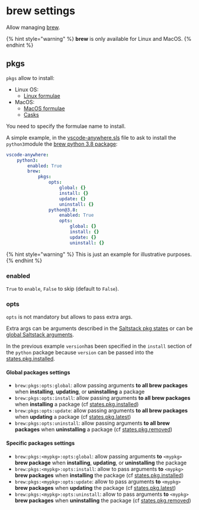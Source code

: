 # brew settings

Allow managing [brew](https://brew.sh).

{% hint style="warning" %}
**brew** is only available for Linux and MacOS.
{% endhint %}

## pkgs

`pkgs` allow to install:

* Linux OS:
  * [Linux formulae](https://formulae.brew.sh/formula-linux/) 
* MacOS:
  * [MacOS formulae](https://formulae.brew.sh/formula/)
  * [Casks](https://formulae.brew.sh/cask/)

You need to specify the formulae name to install.

A simple example, in the [vscode-anywhere.sls](../../../structure/conf/saltstack/pillar.md#vscode-anywhere-sls) file to ask to install the `python3`module the [brew python 3.8 package](https://formulae.brew.sh/formula/python@3.8):

```yaml
vscode-anywhere:
    python3:
        enabled: True
        brew:
            pkgs:
                opts:
                    global: {}
                    install: {}
                    update: {}
                    uninstall: {}
                python@3.8:
                    enabled: True
                    opts:
                        global: {}
                        install: {}
                        update: {}
                        uninstall: {}
```

{% hint style="warning" %}
This is just an example for illustrative purposes.
{% endhint %}

### enabled

`True` to `enable`, `False` to skip \(default to `False`\).

### opts

`opts` is not mandatory but allows to pass extra args.

Extra args can be arguments described in the [Saltstack pkg states](https://docs.saltstack.com/en/latest/ref/states/all/salt.states.pkg.html) or can be [global Saltstack arguments](https://docs.saltstack.com/en/latest/ref/states/requisites.html).

In the previous example `version`has been specified in the `install` section of the `python` package because `version` can be passed into the [states.pkg.installed](https://docs.saltstack.com/en/latest/ref/states/all/salt.states.pkg.html#salt.states.pkg.installed).

#### Global packages settings

* `brew:pkgs:opts:global`: allow passing arguments **to all brew packages** when **installing**, **updating**, or **uninstalling** a package
*  `brew:pkgs:opts:install`: allow passing arguments **to all brew packages** when **installing** a package \(cf [states.pkg.installed](https://docs.saltstack.com/en/latest/ref/states/all/salt.states.pkg.html#salt.states.pkg.installed)\)
* `brew:pkgs:opts:update`: allow passing arguments **to all brew packages** when **updating** a package \(cf [states.pkg.latest](https://docs.saltstack.com/en/latest/ref/states/all/salt.states.pkg.html#salt.states.pkg.latest)\)
* `brew:pkgs:opts:uninstall`: allow passing arguments **to all brew packages** when **uninstalling** a package \(cf [states.pkg.removed](https://docs.saltstack.com/en/latest/ref/states/all/salt.states.pkg.html#salt.states.pkg.removed)\)

#### Specific packages settings

* `brew:pkgs:<mypkg>:opts:global`: allow passing arguments **to** `<mypkg>` **brew package** when **installing**, **updating**, or **uninstalling** the package
*  `brew:pkgs:<mypkg>:opts:install`: allow to pass arguments **to** `<mypkg>` **brew packages** when **installing** the package \(cf [states.pkg.installed](https://docs.saltstack.com/en/latest/ref/states/all/salt.states.pkg.html#salt.states.pkg.installed)\)
* `brew:pkgs:<mypkg>:opts:update`: allow to pass arguments **to** `<mypkg>` **brew packages** when **updating** the package \(cf [states.pkg.latest](https://docs.saltstack.com/en/latest/ref/states/all/salt.states.pkg.html#salt.states.pkg.latest)\)
* `brew:pkgs:<mypkg>:opts:uninstall`: allow to pass arguments **to** `<mypkg>` **brew packages** when **uninstalling** the package \(cf [states.pkg.removed](https://docs.saltstack.com/en/latest/ref/states/all/salt.states.pkg.html#salt.states.pkg.removed)\)

